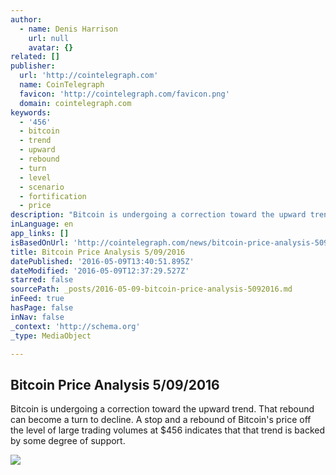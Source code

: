 ```yaml
---
author:
  - name: Denis Harrison
    url: null
    avatar: {}
related: []
publisher:
  url: 'http://cointelegraph.com'
  name: CoinTelegraph
  favicon: 'http://cointelegraph.com/favicon.png'
  domain: cointelegraph.com
keywords:
  - '456'
  - bitcoin
  - trend
  - upward
  - rebound
  - turn
  - level
  - scenario
  - fortification
  - price
description: "Bitcoin is undergoing a correction toward the upward trend. That rebound can become a turn to decline. A stop and a rebound of Bitcoin's price off the level of large trading volumes at $456 indicates that that trend is backed by some degree of support."
inLanguage: en
app_links: []
isBasedOnUrl: 'http://cointelegraph.com/news/bitcoin-price-analysis-5092016'
title: Bitcoin Price Analysis 5/09/2016
datePublished: '2016-05-09T13:40:51.895Z'
dateModified: '2016-05-09T12:37:29.527Z'
starred: false
sourcePath: _posts/2016-05-09-bitcoin-price-analysis-5092016.md
inFeed: true
hasPage: false
inNav: false
_context: 'http://schema.org'
_type: MediaObject

---
```

<article style=""><h1>Bitcoin Price Analysis 5/09/2016</h1><p>Bitcoin is undergoing a correction toward the upward trend. That rebound can become a turn to decline. A stop and a rebound of Bitcoin's price off the level of large trading volumes at $456 indicates that that trend is backed by some degree of support.</p><img src="https://lh3.googleusercontent.com/oHHuXDTZPQmoTRewOokxYWMvALH3PphZPEnffx7WAMWbcFqM-cb2CCTfRYgPJhBroViZXPalrLJkblTlMpvwzY6NGfF0K1KmzwQCk4LGw2RcStK5OTRssK9ktEeKcCsI7qLn05MG" /></article>